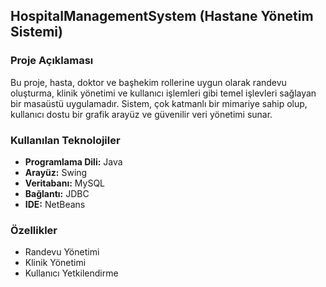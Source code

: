 
## HospitalManagementSystem (Hastane Yönetim Sistemi)

### Proje Açıklaması
Bu proje, hasta, doktor ve başhekim rollerine uygun olarak randevu oluşturma, klinik yönetimi ve kullanıcı işlemleri gibi temel işlevleri sağlayan bir masaüstü uygulamadır. Sistem, çok katmanlı bir mimariye sahip olup, kullanıcı dostu bir grafik arayüz ve güvenilir veri yönetimi sunar.

### Kullanılan Teknolojiler
- **Programlama Dili:** Java  
- **Arayüz:** Swing  
- **Veritabanı:** MySQL  
- **Bağlantı:** JDBC  
- **IDE:** NetBeans  

### Özellikler
- Randevu Yönetimi  
- Klinik Yönetimi  
- Kullanıcı Yetkilendirme 
